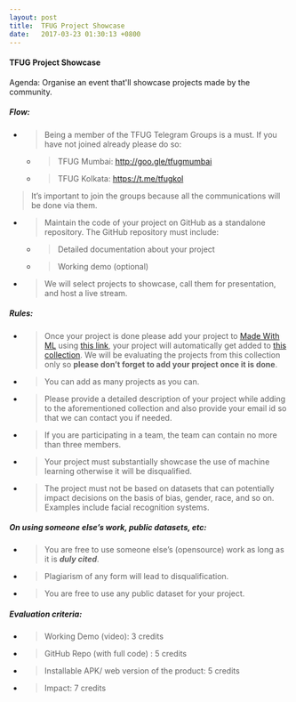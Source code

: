 ```yaml
---
layout: post
title:  TFUG Project Showcase
date:   2017-03-23 01:30:13 +0800
---
```


#### TFUG Project Showcase 

Agenda: Organise an event that'll showcase projects made by the community.

##### Flow:

  - > Being a member of the TFUG Telegram Groups is a must. If you have not joined already please do so:
    
      - > TFUG Mumbai: [<span class="underline">http://goo.gle/tfugmumbai</span>](http://goo.gle/tfugmumbai)
    
      - > TFUG Kolkata: [<span class="underline">https://t.me/tfugkol</span>](https://t.me/tfugkol)


> It’s important to join the groups because all the communications will be done via them.

  - > Maintain the code of your project on GitHub as a standalone repository. The GitHub repository must include:
    
      - > Detailed documentation about your project
    
      - > Working demo (optional)

  - > We will select projects to showcase, call them for presentation, and host a live stream.


##### Rules:

  - > Once your project is done please add your project to [<span class="underline">Made With ML</span>](https://madewithml.com/) using [<span class="underline">this link</span>](https://madewithml.com/projects/create/?save_to_collections=18622), your project will automatically get added to [<span class="underline">this collection</span>](https://madewithml.com/collections/18622/tfug-project-showcase/). We will be evaluating the projects from this collection only so **please don’t forget to add your project once it is done**.

  - > You can add as many projects as you can.

  - > Please provide a detailed description of your project while adding to the aforementioned collection and also provide your email id so that we can contact you if needed.

  - > If you are participating in a team, the team can contain no more than three members.

  - > Your project must substantially showcase the use of machine learning otherwise it will be disqualified.

  - > The project must not be based on datasets that can potentially impact decisions on the basis of bias, gender, race, and so on. Examples include facial recognition systems.


##### On using someone else’s work, public datasets, etc:

  - > You are free to use someone else’s (opensource) work as long as it is ***duly cited***.

  - > Plagiarism of any form will lead to disqualification.

  - > You are free to use any public dataset for your project.


##### Evaluation criteria:

  - > Working Demo (video): 3 credits

  - > GitHub Repo (with full code) : 5 credits

  - > Installable APK/ web version of the product: 5 credits

  - > Impact: 7 credits
